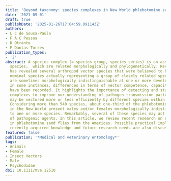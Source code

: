 ```yaml
---
title: 'Beyond taxonomy: species complexes in New World phlebotomine sand flies.'
date: '2021-09-01'
draft: true
publishDate: '2025-01-26T17:04:59.091143Z'
authors:
- L C de Sousa-Paula
- F A C Pessoa
- D Otranto
- F Dantas-Torres
publication_types:
- '2'
abstract: A species complex (= species group, species series) is an assemblage of
  species,  which are related morphologically and phylogenetically. Recent research
  has revealed several arthropod vector species that were believed to be a single
  nominal species actually representing a group of closely related species, which
  are sometimes morphologically indistinguishable at one or more developmental stages.
  In some instances, differences in terms of vector competence, capacity, or both
  have been recorded. It highlights the importance of detecting and studying species
  complexes to improve our understanding of pathogen transmission patterns, which
  may be vectored more or less efficiently by different species within the complex.
  Considering more than 540 species, about one-third of the phlebotomine sand flies
  in the New World present males and/or females morphologically indistinguishable
  to one or more species. Remarkably, several of these species may act in transmission
  of pathogenic agents. In this article, we review recent research on species complexes
  in phlebotomine sand flies from the Americas. Possible practical implications of
  recently acquired knowledge and future research needs are also discussed.
featured: false
publication: '*Medical and veterinary entomology*'
tags:
- Animals
- Female
- Insect Vectors
- Male
- Psychodidae
doi: 10.1111/mve.12510
---
```


